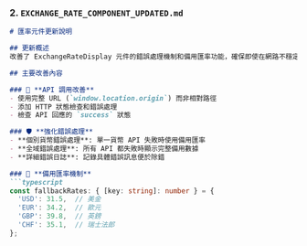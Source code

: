 
### 2. **`EXCHANGE_RATE_COMPONENT_UPDATED.md`**
```markdown
# 匯率元件更新說明

## 更新概述
改善了 ExchangeRateDisplay 元件的錯誤處理機制和備用匯率功能，確保即使在網路不穩定的情況下也能正常顯示匯率資訊。

## 主要改善內容

### 🔧 **API 調用改善**
- 使用完整 URL (`window.location.origin`) 而非相對路徑
- 添加 HTTP 狀態檢查和錯誤處理
- 檢查 API 回應的 `success` 狀態

### 🛡️ **強化錯誤處理**
- **個別貨幣錯誤處理**: 單一貨幣 API 失敗時使用備用匯率
- **全域錯誤處理**: 所有 API 都失敗時顯示完整備用數據
- **詳細錯誤日誌**: 記錄具體錯誤訊息便於除錯

### 💾 **備用匯率機制**
```typescript
const fallbackRates: { [key: string]: number } = {
  'USD': 31.5,  // 美金
  'EUR': 34.2,  // 歐元
  'GBP': 39.8,  // 英鎊
  'CHF': 35.1,  // 瑞士法郎
};
